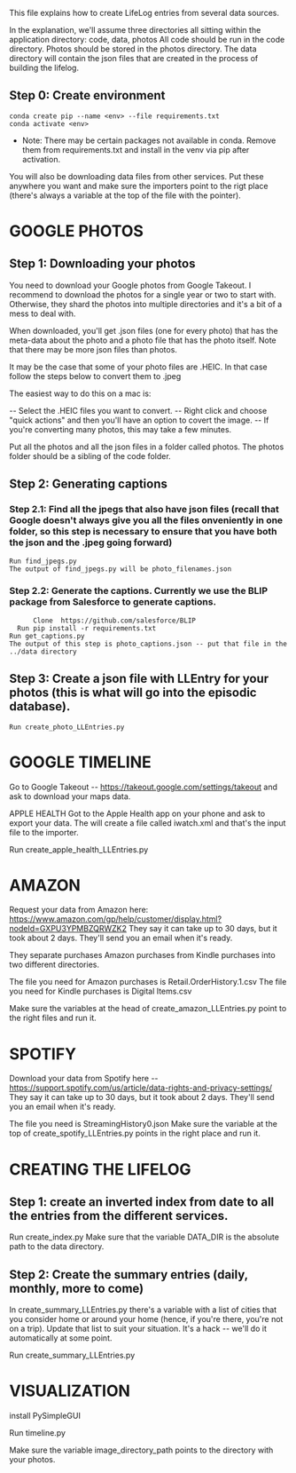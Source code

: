 This file explains how to create LifeLog entries from several data sources.


In the explanation, we'll assume three directories all sitting within the application directory:
  code, data, photos
  All code should be run in the code directory. Photos should be stored in the photos directory. The data directory will contain the json files that are created in the process of building the lifelog.

## Step 0: Create environment
    conda create pip --name <env> --file requirements.txt
    conda activate <env>
 * Note: There may be certain packages not available in conda. 
   Remove them from requirements.txt and install in the venv via pip after activation.

You will also be downloading data files from other services. Put these anywhere you want and make sure the importers point to the rigt place (there's always a variable at the top of the file with the pointer).

# GOOGLE PHOTOS
## Step 1: Downloading your photos

You need to download your Google photos from Google Takeout. I recommend to download the photos for a single year or two to start with. Otherwise, they shard the photos into multiple directories and it's a bit of a mess to deal with.

When downloaded, you'll get .json files (one for every photo) that has the meta-data about the photo and a photo file that has the photo itself. Note that there may be more json files than photos.

It may be the case that some of your photo files are .HEIC. In that case follow the steps below to convert them to .jpeg

The easiest way to do this on a mac is:

 -- Select the .HEIC files you want to convert.
 -- Right click and choose "quick actions" and then you'll have an option to covert the image.
 -- If you're converting many photos, this may take a few minutes.

Put all the photos and all the json files in a folder called photos. The photos folder should be a sibling of the code folder.

## Step 2: Generating captions

### Step 2.1: Find all the jpegs that also have json files (recall that Google doesn't always give you all the files onveniently in one folder, so this step is necessary to ensure that you have both the json and the .jpeg going forward)
    Run find_jpegs.py
    The output of find_jpegs.py will be photo_filenames.json

### Step 2.2: Generate the captions. Currently we use the BLIP package from Salesforce to generate captions.
          Clone  https://github.com/salesforce/BLIP
	  Run pip install -r requirements.txt
    Run get_captions.py
    The output of this step is photo_captions.json -- put that file in the ../data directory       

## Step 3: Create a json file with LLEntry for your photos (this is what will go into the episodic database).
    Run create_photo_LLEntries.py

# GOOGLE TIMELINE
Go to Google Takeout -- https://takeout.google.com/settings/takeout and ask to download your maps data.

APPLE HEALTH
Got to the Apple Health app on your phone and ask to export your data. The will create a file called iwatch.xml and that's the input file to the importer.

Run create_apple_health_LLEntries.py

# AMAZON
Request your data from Amazon here: https://www.amazon.com/gp/help/customer/display.html?nodeId=GXPU3YPMBZQRWZK2
They say it can take up to 30 days, but it took about 2 days. They'll send you an email when it's ready.

They separate purchases Amazon purchases from Kindle purchases into two different directories.

The file you need for Amazon purchases is Retail.OrderHistory.1.csv
The file you need for Kindle purchases is Digital Items.csv

Make sure the variables at the head of create_amazon_LLEntries.py point to the right files and run it.

# SPOTIFY

Download your data from Spotify here -- https://support.spotify.com/us/article/data-rights-and-privacy-settings/
They say it can take up to 30 days, but it took about 2 days. They'll send you an email when it's ready.

The file you need is StreamingHistory0.json
Make sure the variable at the top of create_spotify_LLEntries.py points in the right place and run it.

# CREATING THE LIFELOG

## Step 1: create an inverted index from date to all the entries from the different services.

Run create_index.py
Make sure that the variable DATA_DIR is the absolute path to the data directory.

## Step 2: Create the summary entries (daily, monthly, more to come)

In create_summary_LLEntries.py there's a variable with a list of cities that you consider home or around your home (hence, if you're there, you're not on a trip). Update that list to suit your situation. It's a hack -- we'll do it automatically at some point.

Run create_summary_LLEntries.py

# VISUALIZATION

install PySimpleGUI

Run timeline.py

Make sure the variable image_directory_path points to the directory with your photos.
